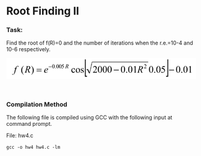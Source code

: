 # **Root Finding II**

### **Task:**
Find the root of f(R)=0 and the number of iterations
when the r.e.=10-4 and 10-6 respectively.

![](tmp.PNG)

<br/>

### **Compilation Method**

The following file is compiled using GCC with the following input at command prompt.

File: hw4.c

    gcc -o hw4 hw4.c -lm
